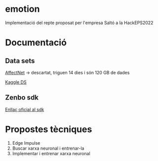 # emotion
Implementació del repte proposat per l'empresa Saltó a la HackEPS2022

# Documentació

## Data sets
[AffectNet](http://mohammadmahoor.com/affectnet/) -> descartat, triguen 14 dies i són 120 GB de dades

[Kaggle DS](https://www.kaggle.com/code/sagnik1511/face-emotion-recognition-with-efficientnetb2/data)

## Zenbo sdk
[Enllaç oficial al sdk](https://zenbo.asus.com/developer/tools/zenbo)

# Propostes tècniques

1. Edge Impulse
2. Buscar xarxa neuronal i entrenar-la
3. Implementar i entrenar xarxa neuronal
